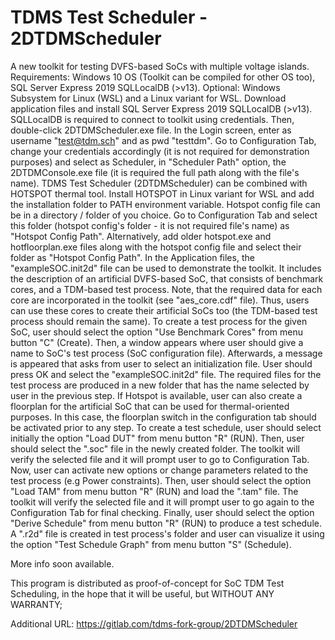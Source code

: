 # TDMS Test Scheduler - 2DTDMScheduler 
A new toolkit for testing DVFS-based SoCs with multiple voltage islands.
Requirements: Windows 10 OS (Toolkit can be compiled for other OS too), SQL Server Express 2019 SQLLocalDB (>v13).
Optional: Windows Subsystem for Linux (WSL) and a Linux variant for WSL.
Download application files and install SQL Server Express 2019 SQLLocalDB (>v13). SQLLocalDB is required to connect to toolkit using credentials.
Then, double-click 2DTDMScheduler.exe file. In the Login screen, enter as username "test@tdm.sch" and as pwd "testtdm". 
Go to Configuration Tab, change your credentials accordingly (it is not required for demonstration purposes) and select as Scheduler, in "Scheduler Path" option, the 2DTDMConsole.exe file (it is required the full path along with the file's name).
TDMS Test Scheduler (2DTDMScheduler) can be combined with HOTSPOT thermal tool. Install HOTSPOT in Linux variant for WSL and add the installation folder to PATH environment variable.
Hotspot config file can be in a directory / folder of you choice. Go to Configuration Tab and select this folder (hotspot config's folder - it is not required file's name) as "Hotspot Config Path".
Alternatively, add older hotspot.exe and hotfloorplan.exe files along with the hotspot config file and select their folder as "Hotspot Config Path".
In the Application files, the "exampleSOC.init2d" file can be used to demonstrate the toolkit. It includes the description of an artificial DVFS-based SoC, that consists of benchmark cores, and a TDM-based test process. Note, that the required data for each core are incorporated in the toolkit (see "aes_core.cdf" file). Thus, users can use these cores to create their artificial SoCs too (the TDM-based test process should remain the same).
To create a test process for the given SoC, user should select the option "Use Benchmark Cores" from menu button "C" (Create). Then, a window appears where user should give a name to SoC's test process (SoC configuration file). Afterwards, a message is appeared that asks from user to select an initialization file. User should press OK and select the "exampleSOC.init2d" file. The required files for the test process are produced in a new folder that has the name selected by user in the previous step. If Hotspot is available, user can also create a floorplan for the artificial SoC that can be used for thermal-oriented purposes. In this case, the floorplan switch in the configuration tab should be activated prior to any step.
To create a test schedule, user should select initially the option "Load DUT" from menu button "R" (RUN). Then, user should select the ".soc" file in the newly created folder. The toolkit will verify the selected file and it will prompt user to go to Configuration Tab. Now, user can activate new options or change parameters related to the test process (e.g Power constraints). Then, user should select the option "Load TAM" from menu button "R" (RUN) and load the ".tam" file. The toolkit will verify the selected file and it will prompt user to go again to the Configuration Tab for final checking. Finally, user should select the option "Derive Schedule" from menu button "R" (RUN) to produce a test schedule. A ".r2d" file is created in test process's folder and user can visualize it using the option "Test Schedule Graph" from menu button "S" (Schedule).

More info soon available.

This program is distributed as proof-of-concept for SoC TDM Test Scheduling, in the hope that it will be useful,
but WITHOUT ANY WARRANTY;

Additional URL: https://gitlab.com/tdms-fork-group/2DTDMScheduler
